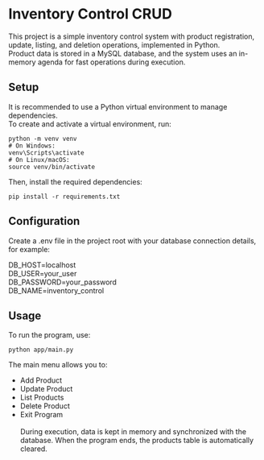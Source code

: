 # Inventory Control CRUD

This project is a simple inventory control system with product registration, update, listing, and deletion operations, implemented in Python.  
Product data is stored in a MySQL database, and the system uses an in-memory agenda for fast operations during execution.

## Setup

It is recommended to use a Python virtual environment to manage dependencies.  
To create and activate a virtual environment, run:

```
python -m venv venv
# On Windows:
venv\Scripts\activate
# On Linux/macOS:
source venv/bin/activate
```

Then, install the required dependencies:

```
pip install -r requirements.txt
```

## Configuration
Create a .env file in the project root with your database connection details, for example:

DB_HOST=localhost<br>
DB_USER=your_user<br>
DB_PASSWORD=your_password<br>
DB_NAME=inventory_control<br>

## Usage

To run the program, use:

```
python app/main.py
```

The main menu allows you to:

- Add Product
- Update Product
- List Products
- Delete Product
- Exit Program<br>
  <br>
During execution, data is kept in memory and synchronized with the database.
When the program ends, the products table is automatically cleared.

